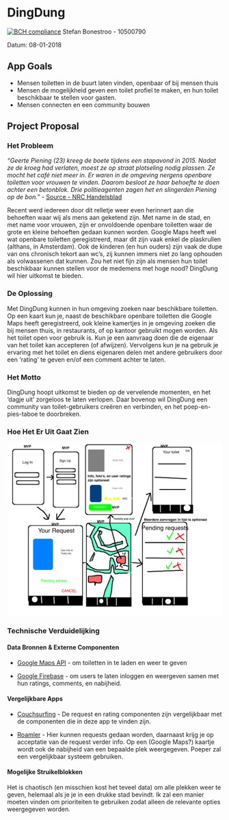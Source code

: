 # DingDung
[![BCH compliance](https://bettercodehub.com/edge/badge/StefanBonestroo/DingDung?branch=master)](https://bettercodehub.com/)
Stefan Bonestroo - 10500790

Datum: 08-01-2018

## App Goals
* Mensen toiletten in de buurt laten vinden, openbaar of bij mensen thuis
* Mensen de mogelijkheid geven een toilet profiel te maken, en hun toilet beschikbaar te stellen voor gasten.
* Mensen connecten en een community bouwen


## Project Proposal

### Het Probleem
*“Geerte Piening (23) kreeg de boete tijdens een stapavond in 2015. Nadat ze de kroeg had verlaten, moest ze op straat plotseling nodig plassen. Ze mocht het café niet meer in. Er waren in de omgeving nergens openbare toiletten voor vrouwen te vinden. Daarom besloot ze haar behoefte te doen achter een betonblok. Drie politieagenten zagen het en slingerden Piening op de bon.”* - [Source - NRC Handelsblad](https://www.nrc.nl/nieuws/2017/09/18/rechter-handhaaft-boete-voor-wildplassen-a1573866)

Recent werd iedereen door dit relletje weer even herinnert aan die behoeften waar wij als mens aan geketend zijn. Met name in de stad, en met name voor vrouwen, zijn er onvoldoende openbare toiletten waar de grote en kleine behoeften gedaan kunnen worden. Google Maps heeft wel wat openbare toiletten geregistreerd, maar dit zijn vaak enkel de plaskrullen (althans, in Amsterdam). Ook de kinderen (en hun ouders) zijn vaak de dupe van ons chronisch tekort aan wc’s, zij kunnen immers niet zo lang ophouden als volwassenen dat kunnen. Zou het niet fijn zijn als mensen hun toilet beschikbaar kunnen stellen voor de medemens met hoge nood? DingDung wil hier uitkomst te bieden.

### De Oplossing
Met DingDung kunnen in hun omgeving zoeken naar beschikbare toiletten. Op een kaart kun je, naast de beschikbare openbare toiletten die Google Maps heeft geregistreerd, ook kleine kamertjes in je omgeving zoeken die bij mensen thuis, in restaurants, of op kantoor gebruikt mogen worden. Als het toilet open voor gebruik is. Kun je een aanvraag doen die de eigenaar van het toilet kan accepteren (of afwijzen). Vervolgens kun je na gebruik je ervaring met het toilet en diens eigenaren delen met andere gebruikers door een ‘rating’ te geven en/of een comment achter te laten.

### Het Motto
DingDung hoopt uitkomst te bieden op de vervelende momenten, en het ‘dagje uit’ zorgeloos te laten verlopen. Daar bovenop wil DingDung een community van toilet-gebruikers creëren en verbinden, en het poep-en-pies-taboe te doorbreken.

### Hoe Het Er Uit Gaat Zien
![](https://github.com/StefanBonestroo/DingDung/blob/master/doc/Concept%20Visualization.png)

### Technische Verduidelijking

#### Data Bronnen & Externe Componenten 
* [Google Maps API](https://developers.google.com/maps/solutions/store-locator/nyc-subway-locator) - om toiletten in te laden en weer te geven

* [Google Firebase](https://firebase.google.com/) - om users te laten inloggen en weergeven samen met hun ratings, comments, en nabijheid.

#### Vergelijkbare Apps
* [Couchsurfing](https://www.couchsurfing.com/mobile-hangouts) - De request en rating componenten zijn vergelijkbaar met de componenten die in deze app te vinden zijn.

* [Roamler](https://itunes.apple.com/nl/app/roamler/id440588804) - Hier kunnen requests gedaan worden, daarnaast krijg je op acceptatie van de request verder info. Op een (Google Maps?) kaartje wordt ook de nabijheid van een bepaalde plek weergegeven. Poeper zal een vergelijkbaar systeem gebruiken.
  
#### Mogelijke Struikelblokken
Het is chaotisch (en misschien kost het teveel data) om alle plekken weer te geven, helemaal als je je in een drukke stad bevindt. Ik zal een manier moeten vinden om prioriteiten te gebruiken zodat alleen de relevante opties weergegeven worden.

